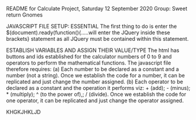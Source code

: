 README for Calculate Project, Saturday 12 September 2020
Group: Sweet return Gnomes

JAVASCRIPT FILE SETUP: ESSENTIAL
The first thing to do is enter the $(document).ready(function(){.....will enter the JQuery inside these brackets} statement as all JQuery must be contained within this statement.


ESTABLISH VARIABLES AND ASSIGN THEIR VALUE/TYPE
The html has buttons and ids established for the calculator numbers of 0 to 9 and operators to perform the mathematical functions.
The javascript file therefore requires:
    (a) Each number to be declared as a constant and a number (not a string). Once we establish the code for a number, it can be replicated and just change the number assigned.
    (b) Each operator to be declared as a constant and the operation it performs viz:
        + (add);
        - (minus);
        * (multiply);
        ^ (to the power of),;
        / (divide).
        Once we establish the code for one operator, it can be replicated and just change the operator assigned.

KHGKJHKLJD


